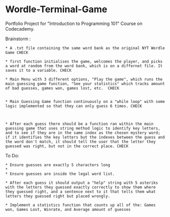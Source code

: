 # Wordle-Terminal-Game
Portfolio Project for "Introduction to Programming 101" Course on Codecademy. 

Brainstorm : 

	* A .txt file containing the same word bank as the original NYT Wordle Game CHECK

	* first function initialises the game, welcomes the player, and picks a word at random from the word bank, which is on a differnet file. It saves it to a variable. CHECK

	* Main Menu with 3 different options, "Play the game", which runs the main guessing game function, "See your statistics" which tracks amount of bad guesses, games won, games lost, etc.  CHECK


	* Main Guessing Game function continuously on a "while loop" with some logic implemented so that they can only guess 6 times. CHECK

	

	* After each guess there should be a function ran within the main guessing game that uses string method logic to identify key letters, and to see if they are in the same index as the chosen mystery word; if it identifies the key letters but the indexes between the guess and the word don't match, it should tell the user that the letter they guessed was right, but not in the correct place. CHECK


To Do: 

	* Ensure guesses are exactly 5 characters long
	* 
	* Ensure guesses are inside the legal word list.
	
	* After each guess it should output a "help" string with 5 asteriks with the letters they guessed exactly correctly to show them where they guessed right, and a sentence next to it that tells them what letters they guessed right but placed wrongly. 
	
	* Implement a statistics function that counts up all of the: Games won, Games Lost, Winrate, and Average amount of guesses
	
